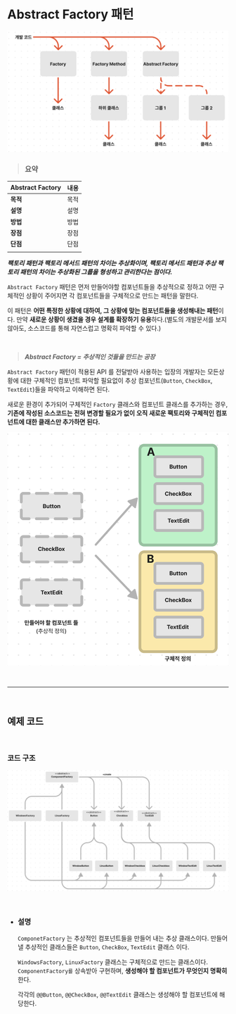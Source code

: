 # **Abstract Factory 패턴**
![FactorySummary.png.png](/img/FactorySummary.png)
> ### **요약**

|Abstract Factory|내용|
|---|---|
|**목적**|목적|
|**설명**|설명|
|**방법**|방법|
|**장점**|장점|
|**단점**|단점|
||

***팩토리 패턴과 팩토리 메서드 패턴의 차이는 추상화이며, 팩토리 메서드 패턴과 추상 팩토리 패턴의 차이는 추상화된 그룹을 형성하고 관리한다는 점이다.***

`Abstract Factory` 패턴은 먼저 만들어야할 컴포넌트들을 추상적으로 정하고 어떤 구체적인 상황이 주어지면 각 컴포넌트들을 구체적으로 만드는 패턴을 말한다.

이 패턴은 **어떤 특정한 상황에 대하여, 그 상황에 맞는 컴포넌트들을 생성해내는 패턴**이다. 만약 **새로운 상황이 생겼을 경우 설계를 확장하기 유용**하다.(별도의 개발문서를 보지 않아도, 소스코드를 통해 자연스럽고 명확히 파악할 수 있다.)

<br>

> ***Abstract Factory = 추상적인 것들을 만드는 공장***

`Abstract Factory` 패턴이 적용된 API 를 전달받아 사용하는 입장의 개발자는 모든상황에 대한 구체적인 컴포넌트 파악할 필요없이 추상 컴포넌트(`Button`, `CheckBox`, `TextEdit`)들을 파악하고 이해하면 된다.

새로운 환경이 추가되어 구체적인 `Factory` 클래스와 컴포넌트 클래스를 추가하는 경우, **기존에 작성된 소스코드는 전혀 변경할 필요가 없이 오직 새로운 팩토리와 구체적인 컴포넌트에 대한 클래스만 추가하면 된다.**


![AbstractFactoryExample.png.png](/img/AbstractFactoryExample.png)


<br><hr><br>

## **예제 코드**


<br>

### **코드 구조**
![AbstractFactory.png.png](/img/AbstractFactory.png)

<br>

- ### **설명** 

    `ComponetFactory` 는 추상적인 컴포넌트들을 만들어 내는 추상 클래스이다. 만들어낼 추상적인 클래스들은 `Button`, `CheckBox`, `TextEdit` 클래스 이다.

    `WindowsFactory`, `LinuxFactory` 클래스는 구체적으로 만드는 클래스이다. `ComponentFactory를` 상속받아 구현하며, **생성해야 할 컴포넌트가 무엇인지 명확히** 한다.

    각각의 `@@Button`, `@@CheckBox`, `@@TextEdit` 클래스는 생성해야 할 컴포넌트에 해당한다.



    

